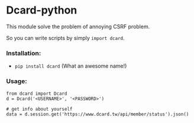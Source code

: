 # Dcard-python

This module solve the problem of annoying CSRF problem.

So you can write scripts by simply `import dcard`.

### Installation:
* `pip install dcard` (What an awesome name!)

### Usage:
```
from dcard import Dcard
d = Dcard('<USERNAME>', '<PASSWORD>')

# get info about yourself
data = d.session.get('https://www.dcard.tw/api/member/status').json()
```
